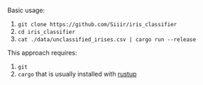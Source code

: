 Basic usage:
1. `git clone https://github.com/Siiir/iris_classifier`
2. `cd iris_classifier`
3. `cat ./data/unclassified_irises.csv | cargo run --release`

This approach requires:
1. `git`
2. `cargo` that is usually installed with [rustup](https://www.rust-lang.org/tools/install)
